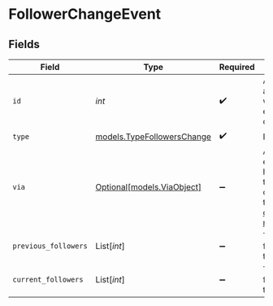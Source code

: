 # FollowerChangeEvent


## Fields

| Field                                                                                                                                            | Type                                                                                                                                             | Required                                                                                                                                         | Description                                                                                                                                      |
| ------------------------------------------------------------------------------------------------------------------------------------------------ | ------------------------------------------------------------------------------------------------------------------------------------------------ | ------------------------------------------------------------------------------------------------------------------------------------------------ | ------------------------------------------------------------------------------------------------------------------------------------------------ |
| `id`                                                                                                                                             | *int*                                                                                                                                            | :heavy_check_mark:                                                                                                                               | Automatically assigned when the event is created                                                                                                 |
| `type`                                                                                                                                           | [models.TypeFollowersChange](../models/typefollowerschange.md)                                                                                   | :heavy_check_mark:                                                                                                                               | N/A                                                                                                                                              |
| `via`                                                                                                                                            | [Optional[models.ViaObject]](../models/viaobject.md)                                                                                             | :heavy_minus_sign:                                                                                                                               | An object explaining how the ticket was created. See the [Via object reference](/documentation/ticketing/reference-guides/via-object-reference)<br/> |
| `previous_followers`                                                                                                                             | List[*int*]                                                                                                                                      | :heavy_minus_sign:                                                                                                                               | The previous followers on the ticket                                                                                                             |
| `current_followers`                                                                                                                              | List[*int*]                                                                                                                                      | :heavy_minus_sign:                                                                                                                               | The current followers on the ticket                                                                                                              |